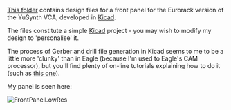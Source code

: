 [This folder](https://github.com/m0xpd/YuSynth-VCA-for-Eurorack/tree/main/Front_Panel) contains design files for a front panel for the Eurorack version of the YuSynth VCA, developed in [Kicad](https://www.kicad.org/). 

The files constitute a simple [Kicad](https://www.kicad.org/) project - you may wish to modify my design to 'personalise' it.

The process of Gerber and drill file generation in Kicad seems to me to be a little more 'clunky' than in Eagle (because I'm used to Eagle's CAM
processor), but you'll find plenty of on-line tutorials explaining how to do it (such as [this one](https://www.lioncircuits.com/faq/pcb-fab/how-to-generate-the-gerber-files-using-kicad)).

My panel is seen here:

![FrontPanelLowRes](https://user-images.githubusercontent.com/3152962/232190186-347da80f-4875-40ae-b0f5-e3922430dcd9.png)
